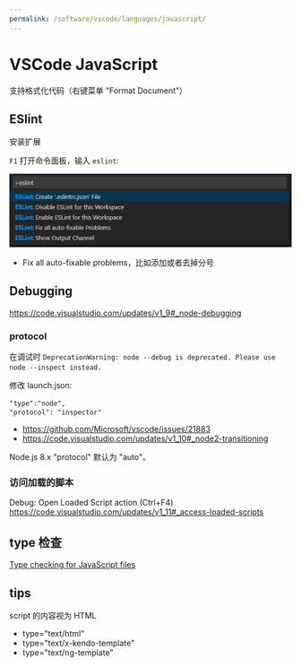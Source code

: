 ```yaml
---
permalink: /software/vscode/languages/javascript/
---
```


# VSCode JavaScript

支持格式化代码（右键菜单 "Format Document"）

## ESlint

安装扩展

`F1` 打开命令面板，输入 `eslint`:

![](/uploads/vscode/eslint.png)

- Fix all auto-fixable problems，比如添加或者去掉分号

## Debugging

<https://code.visualstudio.com/updates/v1_9#_node-debugging>

### protocol

在调试时 `DeprecationWarning: node --debug is deprecated. Please use node --inspect instead.`

修改 launch.json:

```
"type":"node",
"protocol": "inspector"
```

- https://github.com/Microsoft/vscode/issues/21883
- https://code.visualstudio.com/updates/v1_10#_node2-transitioning

Node.js 8.x "protocol" 默认为 "auto"。

### 访问加载的脚本

Debug: Open Loaded Script action (Ctrl+F4)
<https://code.visualstudio.com/updates/v1_11#_access-loaded-scripts>


## type 检查

[Type checking for JavaScript files](https://github.com/Microsoft/TypeScript/wiki/Type-Checking-JavaScript-Files)


## tips

script 的内容视为 HTML

- type="text/html"
- type="text/x-kendo-template"
- type="text/ng-template"
